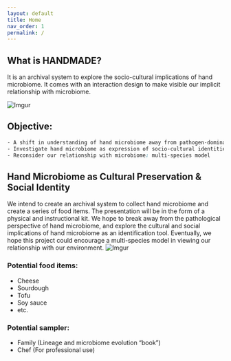 ```yaml
---
layout: default
title: Home
nav_order: 1
permalink: /
---
```

## What is HANDMADE?
It is an archival system to explore the socio-cultural implications of hand microbiome. It comes with an interaction design to make visible our implicit relationship with microbiome.

![Imgur](https://i.imgur.com/MDzllZ2.png)

## Objective:
```scss
- A shift in understanding of hand microbiome away from pathogen-dominated concept
- Investigate hand microbiome as expression of socio-cultural identities
- Reconsider our relationship with microbiome: multi-species model
```

## Hand Microbiome as Cultural Preservation & Social Identity
We intend to create an archival system to collect hand microbiome and create a series of food items. The presentation will be in the form of a physical and instructional kit. We hope to break away from the pathological perspective of hand microbiome, and explore the cultural and social implications of hand microbiome as an identification tool. Eventually, we hope this project could encourage a multi-species model in viewing our relationship with our environment.
![Imgur](https://i.imgur.com/J1bGEie.jpg)

### Potential food items:
- Cheese
- Sourdough
- Tofu
- Soy sauce
- etc.

### Potential sampler: 
- Family (Lineage and microbiome evolution “book”)
- Chef (For professional use)
